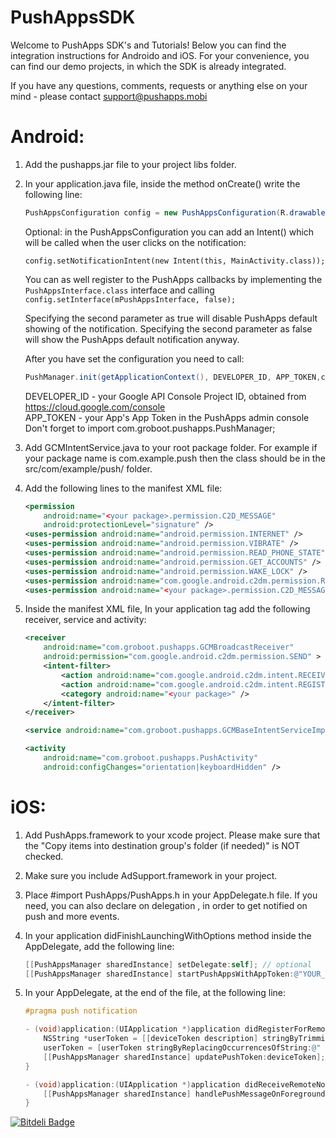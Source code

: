 PushAppsSDK
===========

Welcome to PushApps SDK's and Tutorials!
Below you can find the integration instructions for Androido and iOS.
For your convenience, you can find our demo projects, in which the SDK is already integrated.

If you have any questions, comments, requests or anything else on your mind - please contact [support@pushapps.mobi](mailto:support@pushapps.mobi)

Android:
========

1. Add the pushapps.jar file to your project libs folder.
2. In your application.java file, inside the method onCreate() write the following line:
    
    ```java
	PushAppsConfiguration config = new PushAppsConfiguration(R.drawable.notification_icon);
    ``` 
    Optional: in the PushAppsConfiguration you can add an Intent() which will be called when the user clicks on the notification:    
    ```
    config.setNotificationIntent(new Intent(this, MainActivity.class));
    ```
    You can as well register to the PushApps callbacks by implementing the ```PushAppsInterface.class``` interface and calling ```config.setInterface(mPushAppsInterface, false);```

    Specifying the second parameter as true will disable PushApps default showing of the notification.
    Specifying the second parameter as false will show the PushApps default notification anyway.

    After you have set the configuration you need to call:
    ```java
    PushManager.init(getApplicationContext(), DEVELOPER_ID, APP_TOKEN,config);
    ```
    DEVELOPER_ID - your Google API Console Project ID, obtained from https://cloud.google.com/console<br/>
    APP_TOKEN    - your App's App Token in the PushApps admin console<br/>
    Don't forget to import com.groboot.pushapps.PushManager;<br/>
    
3. Add GCMIntentService.java to your root package folder. For example if your package name is com.example.push then the class should be in the src/com/example/push/ folder.<br/>
4. Add the following lines to the manifest XML file:
    
    ```xml
    <permission
        android:name="<your package>.permission.C2D_MESSAGE"
        android:protectionLevel="signature" />
    <uses-permission android:name="android.permission.INTERNET" />
    <uses-permission android:name="android.permission.VIBRATE" />
    <uses-permission android:name="android.permission.READ_PHONE_STATE" />
    <uses-permission android:name="android.permission.GET_ACCOUNTS" />
    <uses-permission android:name="android.permission.WAKE_LOCK" />
    <uses-permission android:name="com.google.android.c2dm.permission.RECEIVE" />
    <uses-permission android:name="<your package>.permission.C2D_MESSAGE" />
    ``` 


5. Inside the manifest XML file, In your application tag add the following receiver, service and activity:

    ```xml
    <receiver
        android:name="com.groboot.pushapps.GCMBroadcastReceiver"
        android:permission="com.google.android.c2dm.permission.SEND" >
        <intent-filter>
            <action android:name="com.google.android.c2dm.intent.RECEIVE" />
            <action android:name="com.google.android.c2dm.intent.REGISTRATION" />
            <category android:name="<your package>" />
        </intent-filter>
    </receiver>
    
    <service android:name="com.groboot.pushapps.GCMBaseIntentServiceImpl" />
    
    <activity
        android:name="com.groboot.pushapps.PushActivity"
        android:configChanges="orientation|keyboardHidden" />

    ``` 

iOS:
====

1. Add PushApps.framework to your xcode project. Please make sure that the "Copy items into destination group's folder (if needed)" is NOT checked.

2. Make sure you include AdSupport.framework in your project.

3. Place #import PushApps/PushApps.h in your AppDelegate.h file. If you need, you can also declare on delegation <PushAppsDelegate>, in order to get notified on push and more events.

4. In your application didFinishLaunchingWithOptions method inside the AppDelegate, add the following line:

    ```objective-c
    [[PushAppsManager sharedInstance] setDelegate:self]; // optional
    [[PushAppsManager sharedInstance] startPushAppsWithAppToken:@"YOUR_APP_TOKEN" withLaunchOptions:launchOptions];
    ``` 
    
5. In your AppDelegate, at the end of the file, at the following line:
    
    ```objective-c
    #pragma push notification

    - (void)application:(UIApplication *)application didRegisterForRemoteNotificationsWithDeviceToken:(NSData *)deviceToken {
        NSString *userToken = [[deviceToken description] stringByTrimmingCharactersInSet:[NSCharacterSet characterSetWithCharactersInString:@"<>"]];
        userToken = [userToken stringByReplacingOccurrencesOfString:@" " withString:@""];
        [[PushAppsManager sharedInstance] updatePushToken:deviceToken];
    }
    
    - (void)application:(UIApplication *)application didReceiveRemoteNotification:(NSDictionary *)userInfo {
        [[PushAppsManager sharedInstance] handlePushMessageOnForeground:userInfo];
    }
    ```


[![Bitdeli Badge](https://d2weczhvl823v0.cloudfront.net/PushAppsService/pushappssdk/trend.png)](https://bitdeli.com/free "Bitdeli Badge")

